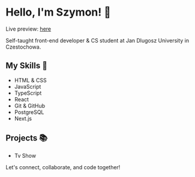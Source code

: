 # Hello, I'm Szymon! 👋

Live preview: [here](https://portoflio-app.vercel.app)

Self-taught front-end developer & CS student at Jan Dlugosz University in Czestochowa.

## My Skills 🚀

- HTML & CSS
- JavaScript
- TypeScript
- React
- Git & GitHub
- PostgreSQL
- Next.js

## Projects 📚

- Tv Show

Let's connect, collaborate, and code together!
